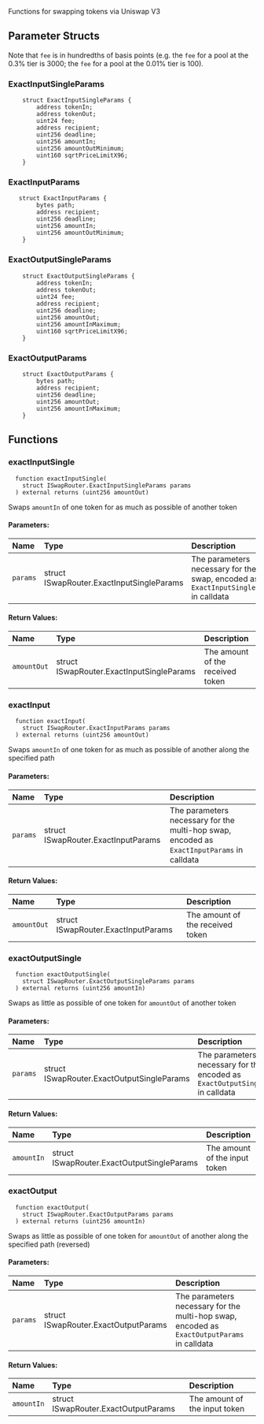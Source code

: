 Functions for swapping tokens via Uniswap V3

## Parameter Structs

Note that `fee` is in hundredths of basis points (e.g. the `fee` for a pool at the 0.3% tier is 3000; the `fee` for a pool at the 0.01% tier is 100).

### ExactInputSingleParams

```solidity
    struct ExactInputSingleParams {
        address tokenIn;
        address tokenOut;
        uint24 fee;
        address recipient;
        uint256 deadline;
        uint256 amountIn;
        uint256 amountOutMinimum;
        uint160 sqrtPriceLimitX96;
    }
```

### ExactInputParams

```solidity
   struct ExactInputParams {
        bytes path;
        address recipient;
        uint256 deadline;
        uint256 amountIn;
        uint256 amountOutMinimum;
    }
```

### ExactOutputSingleParams

```solidity
    struct ExactOutputSingleParams {
        address tokenIn;
        address tokenOut;
        uint24 fee;
        address recipient;
        uint256 deadline;
        uint256 amountOut;
        uint256 amountInMaximum;
        uint160 sqrtPriceLimitX96;
    }
```

### ExactOutputParams

```solidity
    struct ExactOutputParams {
        bytes path;
        address recipient;
        uint256 deadline;
        uint256 amountOut;
        uint256 amountInMaximum;
    }
```

## Functions

### exactInputSingle

```solidity
  function exactInputSingle(
    struct ISwapRouter.ExactInputSingleParams params
  ) external returns (uint256 amountOut)
```

Swaps `amountIn` of one token for as much as possible of another token

#### Parameters:

| Name     | Type                                      | Description                                                                            |
| :------- | :---------------------------------------- | :------------------------------------------------------------------------------------- |
| `params` | struct ISwapRouter.ExactInputSingleParams | The parameters necessary for the swap, encoded as `ExactInputSingleParams` in calldata |

#### Return Values:

| Name        | Type                                      | Description                      |
| :---------- | :---------------------------------------- | :------------------------------- |
| `amountOut` | struct ISwapRouter.ExactInputSingleParams | The amount of the received token |

### exactInput

```solidity
  function exactInput(
    struct ISwapRouter.ExactInputParams params
  ) external returns (uint256 amountOut)
```

Swaps `amountIn` of one token for as much as possible of another along the specified path

#### Parameters:

| Name     | Type                                | Description                                                                                |
| :------- | :---------------------------------- | :----------------------------------------------------------------------------------------- |
| `params` | struct ISwapRouter.ExactInputParams | The parameters necessary for the multi-hop swap, encoded as `ExactInputParams` in calldata |

#### Return Values:

| Name        | Type                                | Description                      |
| :---------- | :---------------------------------- | :------------------------------- |
| `amountOut` | struct ISwapRouter.ExactInputParams | The amount of the received token |

### exactOutputSingle

```solidity
  function exactOutputSingle(
    struct ISwapRouter.ExactOutputSingleParams params
  ) external returns (uint256 amountIn)
```

Swaps as little as possible of one token for `amountOut` of another token

#### Parameters:

| Name     | Type                                       | Description                                                                             |
| :------- | :----------------------------------------- | :-------------------------------------------------------------------------------------- |
| `params` | struct ISwapRouter.ExactOutputSingleParams | The parameters necessary for the swap, encoded as `ExactOutputSingleParams` in calldata |

#### Return Values:

| Name       | Type                                       | Description                   |
| :--------- | :----------------------------------------- | :---------------------------- |
| `amountIn` | struct ISwapRouter.ExactOutputSingleParams | The amount of the input token |

### exactOutput

```solidity
  function exactOutput(
    struct ISwapRouter.ExactOutputParams params
  ) external returns (uint256 amountIn)
```

Swaps as little as possible of one token for `amountOut` of another along the specified path (reversed)

#### Parameters:

| Name     | Type                                 | Description                                                                                 |
| :------- | :----------------------------------- | :------------------------------------------------------------------------------------------ |
| `params` | struct ISwapRouter.ExactOutputParams | The parameters necessary for the multi-hop swap, encoded as `ExactOutputParams` in calldata |

#### Return Values:

| Name       | Type                                 | Description                   |
| :--------- | :----------------------------------- | :---------------------------- |
| `amountIn` | struct ISwapRouter.ExactOutputParams | The amount of the input token |
